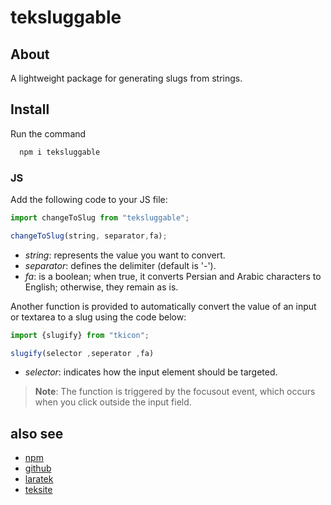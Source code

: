 # teksluggable

## About
A lightweight package for generating slugs from strings.

## Install
Run the command
```bash
  npm i teksluggable
```
### JS
Add the following code to your JS file:
```javascript
import changeToSlug from "teksluggable";

changeToSlug(string, separator,fa);
```
- *string*: represents the value you want to convert.
- *separator*: defines the delimiter (default is '-').
- *fa*: is a boolean; when true, it converts Persian and Arabic characters to English; otherwise, they remain as is.

Another function is provided to automatically convert the value of an input or textarea to a slug using the code below:
```javascript
import {slugify} from "tkicon";

slugify(selector ,seperator ,fa)
```
- *selector*: indicates how the input element should be targeted.

> **Note**: The function is triggered by the focusout event, which occurs when you click outside the input field.

## also see
- [npm](https://www.npmjs.com/package/teksluggable)
- [github](https://github.com/teksite/teksluggable.git)
- [laratek](https://laratek.ir)
- [teksite](https://teksite.net)
